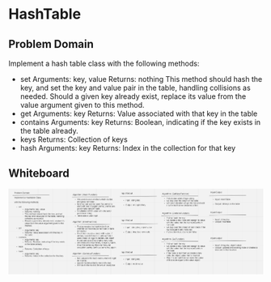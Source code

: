 # HashTable

## Problem Domain

Implement a hash table class with the following methods:

- set
Arguments: key, value
Returns: nothing
This method should hash the key, and set the key and value pair in the table, handling collisions as needed.
Should a given key already exist, replace its value from the value argument given to this method.
- get
Arguments: key
Returns: Value associated with that key in the table
- contains
Arguments: key
Returns: Boolean, indicating if the key exists in the table already.
- keys
Returns: Collection of keys
- hash
Arguments: key
Returns: Index in the collection for that key

## Whiteboard

![Whiteboard](./hashtable-whiteboard.png)